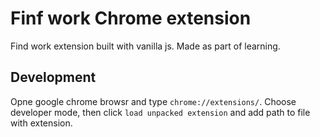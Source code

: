 # Finf work Chrome extension
Find work extension built with vanilla js. Made as part of learning.

## Development
Opne google chrome browsr and type `chrome://extensions/`. Choose developer mode, then click `load unpacked extension` and add path to file with extension.